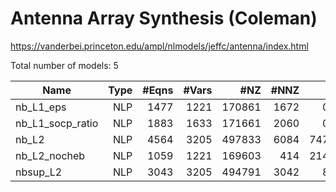 #  Antenna Array Synthesis (Coleman)

https://vanderbei.princeton.edu/ampl/nlmodels/jeffc/antenna/index.html

Total number of models:   5

|Name	          |Type  |#Eqns	 |#Vars	|#NZ    |#NNZ   |BestInt	   
|-----------------|-----:|------:|-----:|------:|------:|-----------:|
|nb_L1_eps		  |NLP	 |1477	 |1221	|170861 |1672   |0.04658866	 |
|nb_L1_socp_ratio |NLP   |1883	 |1633	|171661 |2060   |0.00048498	 |
|nb_L2			  |NLP   |4564	 |3205	|497833 |6084   |747.15007335|
|nb_L2_nocheb	  |NLP   |1059	 |1221	|169603 |414	|214.44998979|
|nbsup_L2		  |NLP   |3043	 |3205	|494791 |3042   |8.39581345  |